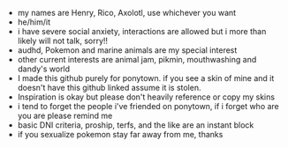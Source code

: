 - my names are Henry, Rico, Axolotl, use whichever you want
- he/him/it
- i have severe social anxiety, interactions are allowed but i more than likely will not talk, sorry!!
- audhd, Pokemon and marine animals are my special interest
- other current interests are animal jam, pikmin, mouthwashing and dandy's world
- I made this github purely for ponytown. if you see a skin of mine and it doesn't have this github linked assume it is stolen.
- Inspiration is okay but please don't heavily reference or copy my skins
- i tend to forget the people i've friended on ponytown, if i forget who are you are please remind me
- basic DNI criteria, proship, terfs, and the like are an instant block 
- if you sexualize pokemon stay far away from me, thanks
